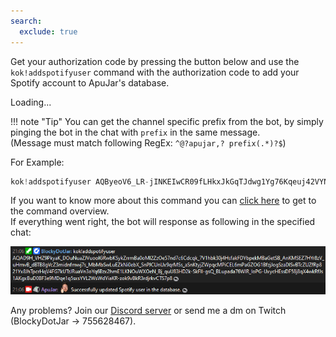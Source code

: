 ```yaml
---
search:
  exclude: true
---
```


<script>
    const params = new Proxy(new URLSearchParams(window.location.search), {
        get: (searchParams, prop) => searchParams.get(prop),
    });

    const code = params.code;

    window.onload = async function () {
        const codeElement = document.getElementById("code");

        if (code !== null && code.startsWith("AQ") && code.length === 376) {
            codeElement.innerHTML = "<p id='code' title='Get Spotify authorization code' class='md-button md-button--primary'>Get authorization code!</p>";
            return;
        }

        codeElement.innerHTML = "<p id='code-error' title='Error occured while trying to get authorization code'>Couldn't get authorization code.</p>";

        alert("No code query parameter found in the callback url.");
    }

    document.addEventListener('click', async function (event) {
        if (event.target.id === "code") {
            await navigator.clipboard.writeText(code);
            alert("Successfully copied authorization code to clipboard.");
        }
    });
</script>

<style>
	#code-error {
	    color: red;
	}
</style>

Get your authorization code by pressing the button below and use the `kok!addspotifyuser` command with the authorization code to add your Spotify account to ApuJar's database.

<div id="code">Loading...</div>

!!! note "Tip"
    You can get the channel specific prefix from the bot, by simply pinging the bot in the chat with `prefix` in the same message. 
    <br>(Message must match following RegEx: `^@?apujar,? prefix(.*)?$`)

<p>For Example:</p>

```java
kok!addspotifyuser AQByeoV6_LR-jINKEIwCR09fLHkxJkGqTJdwg1Yg76Kqeuj42VYN_WNkcDi-TKcZbBX_3gW_ujEtLr0yS8yDnw1Wx0JpEDuOGDKUW-Hg_cQNrueHHO7sVUTSjuRfcOgNvElGKlU7rZYAiE8PdUjjp30eCGzsFogBkY9rS6WpGNa1VxScrAdCEf3VSavO1C0pm4r2gS4wIxt31rtf0Zg167EvJvhT4CUXRAZiLcdf_d1LIvLJ4pzoECJqbCXR-2IwHL6UC8qQrmbeF1sRvmtwrJslanoNSF2mlgcFJvaDXEm4a6dER7wvvp_Uo3P5VLroTi9u8miyhz58hVwF4OsFko5KxA3eBGFhib-pS04VC_1CsMbmhIQwZxw_
```

If you want to know more about this command you can [click here](https://apujar.blockyjar.dev/bot-commands/spotify-commands.html?h=addspotifyuser) to get to the command overview.
<br>If everything went right, the bot will response as following in the specified chat:

![ApuJar's message, after successful creation of access and refresh token for Spotify from the chat.](https://raw.githubusercontent.com/BlockyDotJar/ApuJar-Website/main/docs/assets/images/spotify-message.png)

Any problems? Join our [Discord server](https://discord.gg/FnGFbzCw2r) or send me a dm on Twitch (BlockyDotJar -> 755628467).